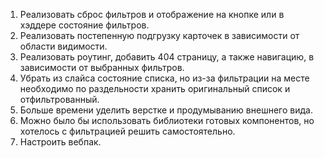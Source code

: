 1) Реализовать сброс фильтров и отображение на кнопке или в хэддере состояние фильтров.
2) Реализовать постепенную подгрузку карточек в зависимости от области видимости.
3) Реализовать роутинг, добавить 404 страницу, а также навигацию, в зависимости от выбранных фильтров.
4) Убрать из слайса состояние списка, но из-за фильтрации на месте необходимо по раздельности хранить оригинальный список и отфильтрованный.
5) Больше времени уделить верстке и продумыванию внешнего вида.
6) Можно было бы использовать библиотеки готовых компонентов, но хотелось с фильтрацией решить самостоятельно.
7) Настроить вебпак.
